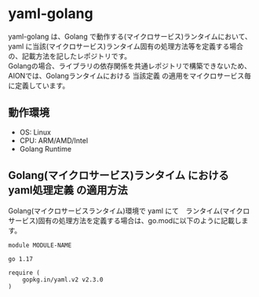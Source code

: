 # yaml-golang 
yaml-golang は、Golang で動作する(マイクロサービス)ランタイムにおいて、yaml に当該(マイクロサービス)ランタイム固有の処理方法等を定義する場合の、記載方法を記したレポジトリです。  
Golangの場合、ライブラリの依存関係を共通レポジトリで構築できないため、AIONでは、Golangランタイムにおける 当該定義 の適用をマイクロサービス毎に定義しています。  

## 動作環境

* OS: Linux  
* CPU: ARM/AMD/Intel  
* Golang Runtime  

## Golang(マイクロサービス)ランタイム における yaml処理定義 の適用方法  

Golang(マイクロサービスランタイム)環境で yaml にて　ランタイム(マイクロサービス)固有の処理方法を定義する場合は、go.modに以下のように記載します。  
```
module MODULE-NAME

go 1.17

require (
	gopkg.in/yaml.v2 v2.3.0
)
```